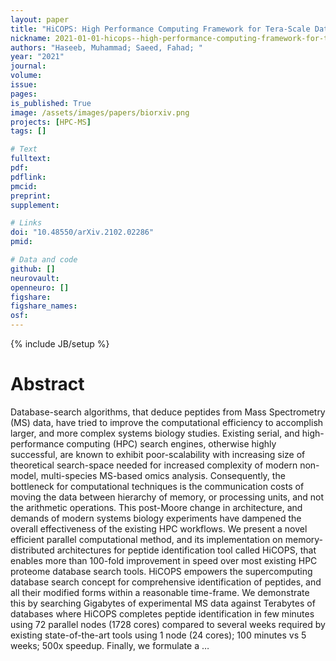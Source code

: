 ```yaml
---
layout: paper
title: "HiCOPS: High Performance Computing Framework for Tera-Scale Database Search of Mass Spectrometry based Omics Data"
nickname: 2021-01-01-hicops--high-performance-computing-framework-for-tera-scale-database-search-of-mass-spectrometry-based-omics-data
authors: "Haseeb, Muhammad; Saeed, Fahad; "
year: "2021"
journal: 
volume: 
issue:
pages: 
is_published: True
image: /assets/images/papers/biorxiv.png
projects: [HPC-MS]
tags: []

# Text
fulltext:
pdf:
pdflink:
pmcid:
preprint: 
supplement:

# Links
doi: "10.48550/arXiv.2102.02286"
pmid:

# Data and code
github: []
neurovault:
openneuro: []
figshare:
figshare_names:
osf:
---
```

{% include JB/setup %}

# Abstract

Database-search algorithms, that deduce peptides from Mass Spectrometry (MS) data, have tried to improve the computational efficiency to accomplish larger, and more complex systems biology studies. Existing serial, and high-performance computing (HPC) search engines, otherwise highly successful, are known to exhibit poor-scalability with increasing size of theoretical search-space needed for increased complexity of modern non-model, multi-species MS-based omics analysis. Consequently, the bottleneck for computational techniques is the communication costs of moving the data between hierarchy of memory, or processing units, and not the arithmetic operations. This post-Moore change in architecture, and demands of modern systems biology experiments have dampened the overall effectiveness of the existing HPC workflows. We present a novel efficient parallel computational method, and its implementation on memory-distributed architectures for peptide identification tool called HiCOPS, that enables more than 100-fold improvement in speed over most existing HPC proteome database search tools. HiCOPS empowers the supercomputing database search concept for comprehensive identification of peptides, and all their modified forms within a reasonable time-frame. We demonstrate this by searching Gigabytes of experimental MS data against Terabytes of databases where HiCOPS completes peptide identification in few minutes using 72 parallel nodes (1728 cores) compared to several weeks required by existing state-of-the-art tools using 1 node (24 cores); 100 minutes vs 5 weeks; 500x speedup. Finally, we formulate a …
